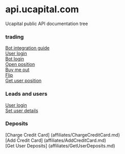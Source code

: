 api.ucapital.com
==========

Ucapital public API documentation tree

### trading

[Bot integration guide](trading/readme.md)  
[User login](trading/user-login.md)  
[Bot login](trading/bot-login.md)  
[Open position](trading/open-position.md)  
[Buy me out](trading/buy-me-out.md)  
[Flip](trading/flip.md)  
[Get user position](affiliates/get-user-position.md)  

### Leads and users
[User login](trading/user-login.md)  
[Set user details](leads-and-users/SetUserDetails.md)

### Deposits
[Charge Credit Card] (affiliates/ChargeCreditCard.md)  
[Add Credit Card] (affiliates/AddCreditCard.md)  
[Get User Deposits] (affiliates/GetUserDeposits.md)  
